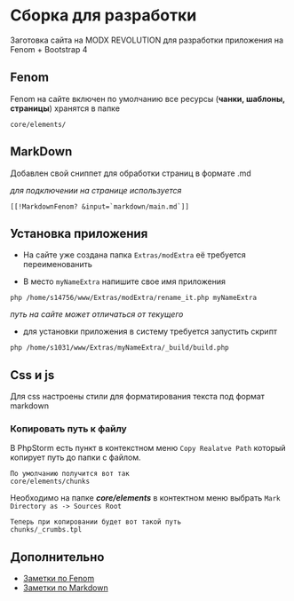 # Сборка для разработки

Заготовка сайта на MODX REVOLUTION для разработки приложения на Fenom + Bootstrap 4

## Fenom

Fenom на сайте включен по умолчанию все ресурсы (**чанки, шаблоны, страницы**) хранятся в папке 
```
core/elements/
```

## MarkDown

Добавлен свой сниппет для обработки страниц в формате .md

*для подключении на странице используется*
```
[[!MarkdownFenom? &input=`markdown/main.md`]]
```

## Установка приложения

* На сайте уже создана папка `Extras/modExtra` её требуется переименованить

* В место `myNameExtra` напишите свое имя приложения 

```
php /home/s14756/www/Extras/modExtra/rename_it.php myNameExtra
```

*путь на сайте может отличаться от текущего*

* для установки приложения в систему требуется запустить скрипт

```
php /home/s1031/www/Extras/myNameExtra/_build/build.php
``` 



## Css и js

Для css настроены стили для форматирования текста под формат markdown

### Копировать путь к файлу

В PhpStorm есть пункт в контекстном меню `Copy Realatve Path`  который копирует путь до папки с файлом.

```
По умолчанию получится вот так
core/elements/chunks
```   

Необходимо на папке ***core/elements*** в контектном меню выбрать `Mark Directory as -> Sources Root`

```   
Теперь при копировании будет вот такой путь 
chunks/_crumbs.tpl
```   


## Дополнительно

* [Заметки по Fenom](http://bustep.ru/markdown/55-shpargalka-po-fenom.html)
* [Заметки по Markdown](http://bustep.ru/markdown/shpargalka-po-markdown.html)
